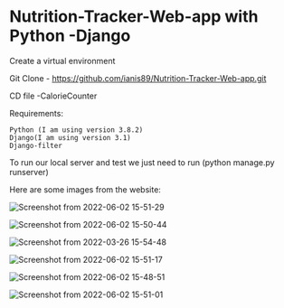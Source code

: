 # Nutrition-Tracker-Web-app with Python -Django

Create a virtual environment

Git Clone - https://github.com/ianis89/Nutrition-Tracker-Web-app.git

CD file -CalorieCounter

Requirements:

    Python (I am using version 3.8.2)
    Django(I am using version 3.1)
    Django-filter

To run our local server and test we just need to run (python manage.py runserver)




    
Here are some images from the website:

![Screenshot from 2022-06-02 15-51-29](https://user-images.githubusercontent.com/95642631/171680649-9efde7d5-bbb8-4e8e-927d-fd9a9c59ebcc.png)

![Screenshot from 2022-06-02 15-50-44](https://user-images.githubusercontent.com/95642631/171680682-997f2453-3ce7-4b71-b551-fa04f0ad2e3c.png)

![Screenshot from 2022-03-26 15-54-48](https://user-images.githubusercontent.com/95642631/171680703-e8881fef-69a1-4a8c-ab66-4591cdbcfbc4.png)

![Screenshot from 2022-06-02 15-51-17](https://user-images.githubusercontent.com/95642631/171680723-6df89e2b-c80a-4562-8d47-e522c1f85553.png)

![Screenshot from 2022-06-02 15-48-51](https://user-images.githubusercontent.com/95642631/171680752-51715dca-54a7-4779-ad29-881e49f93e11.png)

![Screenshot from 2022-06-02 15-51-01](https://user-images.githubusercontent.com/95642631/171680802-d90167f8-f3f7-4897-8665-57e1ed81c8b2.png)
